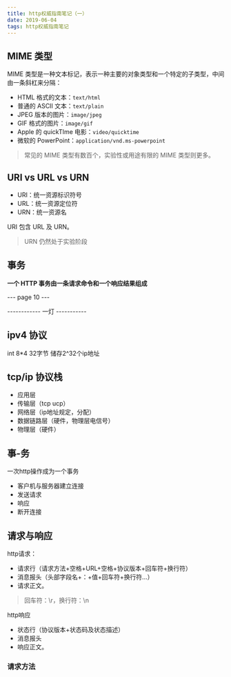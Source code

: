 ```yaml
---
title: http权威指南笔记（一）
date: 2019-06-04
tags: http权威指南笔记
---
```


## MIME 类型

MIME 类型是一种文本标记，表示一种主要的对象类型和一个特定的子类型，中间由一条斜杠来分隔：

- HTML 格式的文本：`text/html`
- 普通的 ASCII 文本：`text/plain`
- JPEG 版本的图片：`image/jpeg`
- GIF 格式的图片：`image/gif`
- Apple 的 quickTIme 电影：`video/quicktime`
- 微软的 PowerPoint：`application/vnd.ms-powerpoint`

> 常见的 MIME 类型有数百个，实验性或用途有限的 MIME 类型则更多。

## URI vs URL vs URN

- URI：统一资源标识符号
- URL：统一资源定位符
- URN：统一资源名

URI 包含 URL 及 URN。

> URN 仍然处于实验阶段

## 事务

**一个 HTTP 事务由一条请求命令和一个响应结果组成**

--- page 10 ---

------------ 一灯 -----------

## ipv4 协议

int  8*4 32字节 储存2^32个ip地址

## tcp/ip 协议栈

- 应用层
- 传输层（tcp ucp）
- 网络层（ip地址规定，分配）
- 数据链路层（硬件，物理层电信号）
- 物理层（硬件）

## 事-务

一次http操作成为一个事务

- 客户机与服务器建立连接
- 发送请求
- 响应
- 断开连接

## 请求与响应

http请求：

- 请求行（请求方法+空格+URL+空格+协议版本+回车符+换行符）
- 消息报头（头部字段名+：+值+回车符+换行符...）
- 请求正文。

> 回车符：\r，换行符：\n

http响应

- 状态行（协议版本+状态码及状态描述）
- 消息报头
- 响应正文。

### 请求方法


